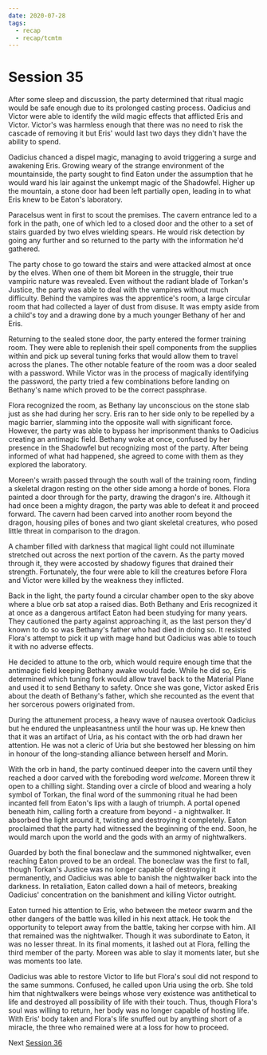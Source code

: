 ```yaml
---
date: 2020-07-28
tags:
  - recap
  - recap/tcmtm
---
```

# Session 35

After some sleep and discussion, the party determined that ritual magic would be safe enough due to its prolonged casting process. Oadicius and Victor were able to identify the wild magic effects that afflicted Eris and Victor. Victor's was harmless enough that there was no need to risk the cascade of removing it but Eris' would last two days they didn't have the ability to spend.

Oadicius chanced a dispel magic, managing to avoid triggering a surge and awakening Eris. Growing weary of the strange environment of the mountainside, the party sought to find Eaton under the assumption that he would ward his lair against the unkempt magic of the Shadowfel. Higher up the mountain, a stone door had been left partially open, leading in to what Eris knew to be Eaton's laboratory.

Paracelsus went in first to scout the premises. The cavern entrance led to a fork in the path, one of which led to a closed door and the other to a set of stairs guarded by two elves wielding spears. He would risk detection by going any further and so returned to the party with the information he'd gathered.

The party chose to go toward the stairs and were attacked almost at once by the elves. When one of them bit Moreen in the struggle, their true vampiric nature was revealed. Even without the radiant blade of Torkan's Justice, the party was able to deal with the vampires without much difficulty. Behind the vampires was the apprentice's room, a large circular room that had collected a layer of dust from disuse. It was empty aside from a child's toy and a drawing done by a much younger Bethany of her and Eris.

Returning to the sealed stone door, the party entered the former training room. They were able to replenish their spell components from the supplies within and pick up several tuning forks that would allow them to travel across the planes. The other notable feature of the room was a door sealed with a password. While Victor was in the process of magically identifying the password, the party tried a few combinations before landing on Bethany's name which proved to be the correct passphrase.

Flora recognized the room, as Bethany lay unconscious on the stone slab just as she had during her scry. Eris ran to her side only to be repelled by a magic barrier, slamming into the opposite wall with significant force. However, the party was able to bypass her imprisonment thanks to Oadicius creating an antimagic field. Bethany woke at once, confused by her presence in the Shadowfel but recognizing most of the party. After being informed of what had happened, she agreed to come with them as they explored the laboratory.

Moreen's wraith passed through the south wall of the training room, finding a skeletal dragon resting on the other side among a horde of bones. Flora painted a door through for the party, drawing the dragon's ire. Although it had once been a mighty dragon, the party was able to defeat it and proceed forward. The cavern had been carved into another room beyond the dragon, housing piles of bones and two giant skeletal creatures, who posed little threat in comparison to the dragon.

A chamber filled with darkness that magical light could not illuminate stretched out across the next portion of the cavern. As the party moved through it, they were accosted by shadowy figures that drained their strength. Fortunately, the four were able to kill the creatures before Flora and Victor were killed by the weakness they inflicted.

Back in the light, the party found a circular chamber open to the sky above where a blue orb sat atop a raised dias. Both Bethany and Eris recognized it at once as a dangerous artifact Eaton had been studying for many years. They cautioned the party against approaching it, as the last person they'd known to do so was Bethany's father who had died in doing so. It resisted Flora's attempt to pick it up with mage hand but Oadicius was able to touch it with no adverse effects.

He decided to attune to the orb, which would require enough time that the antimagic field keeping Bethany awake would fade. While he did so, Eris determined which tuning fork would allow travel back to the Material Plane and used it to send Bethany to safety. Once she was gone, Victor asked Eris about the death of Bethany's father, which she recounted as the event that her sorcerous powers originated from.

During the attunement process, a heavy wave of nausea overtook Oadicius but he endured the unpleasantness until the hour was up. He knew then that it was an artifact of Uria, as his contact with the orb had drawn her attention. He was not a cleric of Uria but she bestowed her blessing on him in honour of the long-standing alliance between herself and Morin. 

With the orb in hand, the party continued deeper into the cavern until they reached a door carved with the foreboding word *welcome*. Moreen threw it open to a chilling sight. Standing over a circle of blood and wearing a holy symbol of Torkan, the final word of the summoning ritual he had been incanted fell from Eaton's lips with a laugh of triumph. A portal opened beneath him, calling forth a creature from beyond - a nightwalker. It absorbed the light around it, twisting and destroying it completely. Eaton proclaimed that the party had witnessed the beginning of the end. Soon, he would march upon the world and the gods with an army of nightwalkers.

Guarded by both the final boneclaw and the summoned nightwalker, even reaching Eaton proved to be an ordeal. The boneclaw was the first to fall, though Torkan's Justice was no longer capable of destroying it permanently, and Oadicius was able to banish the nightwalker back into the darkness. In retaliation, Eaton called down a hail of meteors, breaking Oadicius' concentration on the banishment and killing Victor outright.

Eaton turned his attention to Eris, who between the meteor swarm and the other dangers of the battle was killed in his next attack. He took the opportunity to teleport away from the battle, taking her corpse with him. All that remained was the nightwalker. Though it was subordinate to Eaton, it was no lesser threat. In its final moments, it lashed out at Flora, felling the third member of the party. Moreen was able to slay it moments later, but she was moments too late.

Oadicius was able to restore Victor to life but Flora's soul did not respond to the same summons. Confused, he called upon Uria using the orb. She told him that nightwalkers were beings whose very existence was antithetical to life and destroyed all possibility of life with their touch. Thus, though Flora's soul was willing to return, her body was no longer capable of hosting life. With Eris' body taken and Flora's life snuffed out by anything short of a miracle, the three who remained were at a loss for how to proceed.

Next
[Session 36](Recaps/Through%20Caverns%20Measureless%20to%20Man/Session%2036.md)